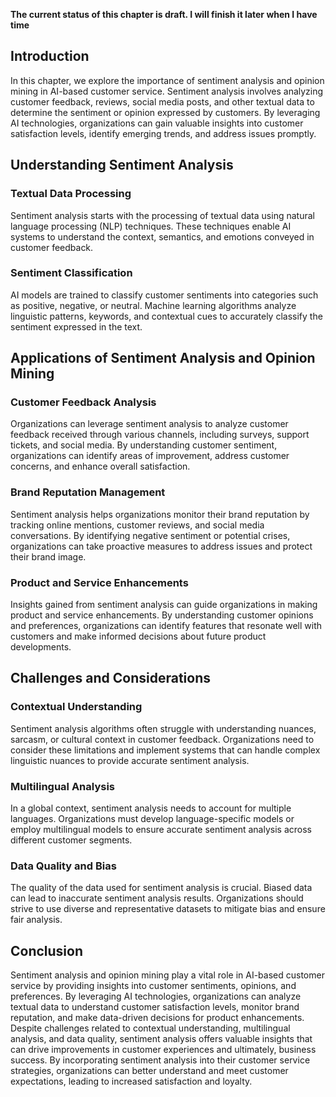**The current status of this chapter is draft. I will finish it later when I have time**

Introduction
------------

In this chapter, we explore the importance of sentiment analysis and opinion mining in AI-based customer service. Sentiment analysis involves analyzing customer feedback, reviews, social media posts, and other textual data to determine the sentiment or opinion expressed by customers. By leveraging AI technologies, organizations can gain valuable insights into customer satisfaction levels, identify emerging trends, and address issues promptly.

Understanding Sentiment Analysis
--------------------------------

### Textual Data Processing

Sentiment analysis starts with the processing of textual data using natural language processing (NLP) techniques. These techniques enable AI systems to understand the context, semantics, and emotions conveyed in customer feedback.

### Sentiment Classification

AI models are trained to classify customer sentiments into categories such as positive, negative, or neutral. Machine learning algorithms analyze linguistic patterns, keywords, and contextual cues to accurately classify the sentiment expressed in the text.

Applications of Sentiment Analysis and Opinion Mining
-----------------------------------------------------

### Customer Feedback Analysis

Organizations can leverage sentiment analysis to analyze customer feedback received through various channels, including surveys, support tickets, and social media. By understanding customer sentiment, organizations can identify areas of improvement, address customer concerns, and enhance overall satisfaction.

### Brand Reputation Management

Sentiment analysis helps organizations monitor their brand reputation by tracking online mentions, customer reviews, and social media conversations. By identifying negative sentiment or potential crises, organizations can take proactive measures to address issues and protect their brand image.

### Product and Service Enhancements

Insights gained from sentiment analysis can guide organizations in making product and service enhancements. By understanding customer opinions and preferences, organizations can identify features that resonate well with customers and make informed decisions about future product developments.

Challenges and Considerations
-----------------------------

### Contextual Understanding

Sentiment analysis algorithms often struggle with understanding nuances, sarcasm, or cultural context in customer feedback. Organizations need to consider these limitations and implement systems that can handle complex linguistic nuances to provide accurate sentiment analysis.

### Multilingual Analysis

In a global context, sentiment analysis needs to account for multiple languages. Organizations must develop language-specific models or employ multilingual models to ensure accurate sentiment analysis across different customer segments.

### Data Quality and Bias

The quality of the data used for sentiment analysis is crucial. Biased data can lead to inaccurate sentiment analysis results. Organizations should strive to use diverse and representative datasets to mitigate bias and ensure fair analysis.

Conclusion
----------

Sentiment analysis and opinion mining play a vital role in AI-based customer service by providing insights into customer sentiments, opinions, and preferences. By leveraging AI technologies, organizations can analyze textual data to understand customer satisfaction levels, monitor brand reputation, and make data-driven decisions for product enhancements. Despite challenges related to contextual understanding, multilingual analysis, and data quality, sentiment analysis offers valuable insights that can drive improvements in customer experiences and ultimately, business success. By incorporating sentiment analysis into their customer service strategies, organizations can better understand and meet customer expectations, leading to increased satisfaction and loyalty.
